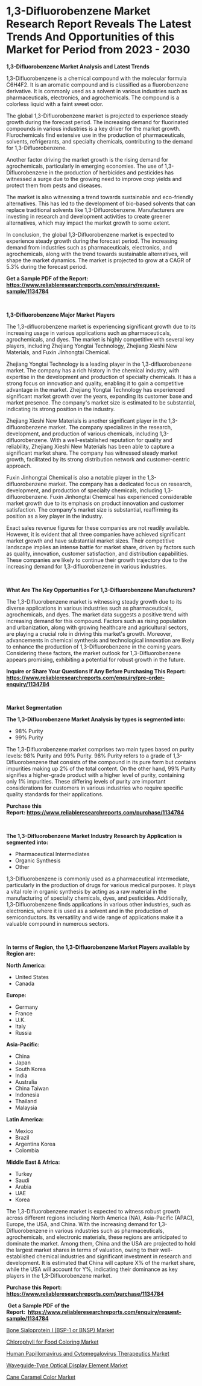 <p><h1>1,3-Difluorobenzene Market Research Report Reveals The Latest Trends And Opportunities of this Market for Period from 2023 - 2030</h1></p><p><strong>1,3-Difluorobenzene Market Analysis and Latest Trends</strong></p>
<p><p>1,3-Difluorobenzene is a chemical compound with the molecular formula C6H4F2. It is an aromatic compound and is classified as a fluorobenzene derivative. It is commonly used as a solvent in various industries such as pharmaceuticals, electronics, and agrochemicals. The compound is a colorless liquid with a faint sweet odor.</p><p>The global 1,3-Difluorobenzene market is projected to experience steady growth during the forecast period. The increasing demand for fluorinated compounds in various industries is a key driver for the market growth. Flurochemicals find extensive use in the production of pharmaceuticals, solvents, refrigerants, and specialty chemicals, contributing to the demand for 1,3-Difluorobenzene.</p><p>Another factor driving the market growth is the rising demand for agrochemicals, particularly in emerging economies. The use of 1,3-Difluorobenzene in the production of herbicides and pesticides has witnessed a surge due to the growing need to improve crop yields and protect them from pests and diseases.</p><p>The market is also witnessing a trend towards sustainable and eco-friendly alternatives. This has led to the development of bio-based solvents that can replace traditional solvents like 1,3-Difluorobenzene. Manufacturers are investing in research and development activities to create greener alternatives, which may impact the market growth to some extent.</p><p>In conclusion, the global 1,3-Difluorobenzene market is expected to experience steady growth during the forecast period. The increasing demand from industries such as pharmaceuticals, electronics, and agrochemicals, along with the trend towards sustainable alternatives, will shape the market dynamics. The market is projected to grow at a CAGR of 5.3% during the forecast period.</p></p>
<p><strong>Get a Sample PDF of the Report:&nbsp; <a href="https://www.reliableresearchreports.com/enquiry/request-sample/1134784">https://www.reliableresearchreports.com/enquiry/request-sample/1134784</a></strong></p>
<p>&nbsp;</p>
<p><strong>1,3-Difluorobenzene Major Market Players</strong></p>
<p><p>The 1,3-difluorobenzene market is experiencing significant growth due to its increasing usage in various applications such as pharmaceuticals, agrochemicals, and dyes. The market is highly competitive with several key players, including Zhejiang Yongtai Technology, Zhejiang Xieshi New Materials, and Fuxin Jinhongtai Chemical.</p><p>Zhejiang Yongtai Technology is a leading player in the 1,3-difluorobenzene market. The company has a rich history in the chemical industry, with expertise in the development and production of specialty chemicals. It has a strong focus on innovation and quality, enabling it to gain a competitive advantage in the market. Zhejiang Yongtai Technology has experienced significant market growth over the years, expanding its customer base and market presence. The company's market size is estimated to be substantial, indicating its strong position in the industry.</p><p>Zhejiang Xieshi New Materials is another significant player in the 1,3-difluorobenzene market. The company specializes in the research, development, and production of various chemicals, including 1,3-difluorobenzene. With a well-established reputation for quality and reliability, Zhejiang Xieshi New Materials has been able to capture a significant market share. The company has witnessed steady market growth, facilitated by its strong distribution network and customer-centric approach.</p><p>Fuxin Jinhongtai Chemical is also a notable player in the 1,3-difluorobenzene market. The company has a dedicated focus on research, development, and production of specialty chemicals, including 1,3-difluorobenzene. Fuxin Jinhongtai Chemical has experienced considerable market growth due to its emphasis on product innovation and customer satisfaction. The company's market size is substantial, reaffirming its position as a key player in the industry.</p><p>Exact sales revenue figures for these companies are not readily available. However, it is evident that all three companies have achieved significant market growth and have substantial market sizes. Their competitive landscape implies an intense battle for market share, driven by factors such as quality, innovation, customer satisfaction, and distribution capabilities. These companies are likely to continue their growth trajectory due to the increasing demand for 1,3-difluorobenzene in various industries.</p></p>
<p>&nbsp;</p>
<p><strong>What Are The Key Opportunities For 1,3-Difluorobenzene Manufacturers?</strong></p>
<p><p>The 1,3-Difluorobenzene market is witnessing steady growth due to its diverse applications in various industries such as pharmaceuticals, agrochemicals, and dyes. The market data suggests a positive trend with increasing demand for this compound. Factors such as rising population and urbanization, along with growing healthcare and agricultural sectors, are playing a crucial role in driving this market's growth. Moreover, advancements in chemical synthesis and technological innovation are likely to enhance the production of 1,3-Difluorobenzene in the coming years. Considering these factors, the market outlook for 1,3-Difluorobenzene appears promising, exhibiting a potential for robust growth in the future.</p></p>
<p><strong>Inquire or Share Your Questions If Any Before Purchasing This Report: <a href="https://www.reliableresearchreports.com/enquiry/pre-order-enquiry/1134784">https://www.reliableresearchreports.com/enquiry/pre-order-enquiry/1134784</a></strong></p>
<p>&nbsp;</p>
<p><strong>Market Segmentation</strong></p>
<p><strong>The 1,3-Difluorobenzene Market Analysis by types is segmented into:</strong></p>
<p><ul><li>98% Purity</li><li>99% Purity</li></ul></p>
<p><p>The 1,3-Difluorobenzene market comprises two main types based on purity levels: 98% Purity and 99% Purity. 98% Purity refers to a grade of 1,3-Difluorobenzene that consists of the compound in its pure form but contains impurities making up 2% of the total content. On the other hand, 99% Purity signifies a higher-grade product with a higher level of purity, containing only 1% impurities. These differing levels of purity are important considerations for customers in various industries who require specific quality standards for their applications.</p></p>
<p><strong>Purchase this Report:&nbsp;<a href="https://www.reliableresearchreports.com/purchase/1134784">https://www.reliableresearchreports.com/purchase/1134784</a></strong></p>
<p>&nbsp;</p>
<p><strong>The 1,3-Difluorobenzene Market Industry Research by Application is segmented into:</strong></p>
<p><ul><li>Pharmaceutical Intermediates</li><li>Organic Synthesis</li><li>Other</li></ul></p>
<p><p>1,3-Difluorobenzene is commonly used as a pharmaceutical intermediate, particularly in the production of drugs for various medical purposes. It plays a vital role in organic synthesis by acting as a raw material in the manufacturing of specialty chemicals, dyes, and pesticides. Additionally, 1,3-Difluorobenzene finds applications in various other industries, such as electronics, where it is used as a solvent and in the production of semiconductors. Its versatility and wide range of applications make it a valuable compound in numerous sectors.</p></p>
<p>&nbsp;</p>
<p><strong>In terms of Region, the 1,3-Difluorobenzene Market Players available by Region are:</strong></p>
<p>
    <p> <strong> North America: </strong>
        <ul>
            <li>United States</li>
            <li>Canada</li>
        </ul>
        </p> 
    <p> <strong> Europe: </strong>
        <ul>
            <li>Germany</li>
            <li>France</li>
            <li>U.K.</li>
            <li>Italy</li>
            <li>Russia</li>
        </ul>
        </p> 
    <p> <strong> Asia-Pacific: </strong>
        <ul>
            <li>China</li>
            <li>Japan</li>
            <li>South Korea</li>
            <li>India</li>
            <li>Australia</li>
            <li>China Taiwan</li>
            <li>Indonesia</li>
            <li>Thailand</li>
            <li>Malaysia</li>
        </ul>
        </p> 
    <p> <strong> Latin America: </strong>
        <ul>
            <li>Mexico</li>
            <li>Brazil</li>
            <li>Argentina Korea</li>
            <li>Colombia</li>
        </ul>
        </p> 
    <p> <strong> Middle East & Africa: </strong>
        <ul>
            <li>Turkey</li>
            <li>Saudi</li>
            <li>Arabia</li>
            <li>UAE</li>
            <li>Korea</li>
        </ul>
    </p>
    </p>
<p><p>The 1,3-Difluorobenzene market is expected to witness robust growth across different regions including North America (NA), Asia-Pacific (APAC), Europe, the USA, and China. With the increasing demand for 1,3-Difluorobenzene in various industries such as pharmaceuticals, agrochemicals, and electronic materials, these regions are anticipated to dominate the market. Among them, China and the USA are projected to hold the largest market shares in terms of valuation, owing to their well-established chemical industries and significant investment in research and development. It is estimated that China will capture X% of the market share, while the USA will account for Y%, indicating their dominance as key players in the 1,3-Difluorobenzene market.</p></p>
<p><strong>Purchase this Report: <a href="https://www.reliableresearchreports.com/purchase/1134784">https://www.reliableresearchreports.com/purchase/1134784</a></strong></p>
<p>&nbsp;<strong>Get a Sample PDF of the Report:&nbsp;&nbsp;<a href="https://www.reliableresearchreports.com/enquiry/request-sample/1134784">https://www.reliableresearchreports.com/enquiry/request-sample/1134784</a></strong></p>
<p><strong></strong></p>
<p><p><a href="https://medium.com/@amayabeahan/bone-sialoprotein-i-bsp-1-or-bnsp-market-the-key-to-successful-business-strategy-forecast-till-6a5cdcccc340">Bone Sialoprotein I (BSP-1 or BNSP) Market</a></p><p><a href="https://www.linkedin.com/pulse/chlorophyll-food-coloring-market-size-share-amp-trends/">Chlorophyll for Food Coloring Market</a></p><p><a href="https://github.com/Paul14Anderson63/Market-Research-Report-List-1/blob/main/human-papillomavirus-and-cytomegalovirus-therapeutics-market.md">Human Papillomavirus and Cytomegalovirus Therapeutics Market</a></p><p><a href="https://github.com/aasishrp01/Market-Research-Report-List-1/blob/main/waveguide-type-optical-display-element-market.md">Waveguide-Type Optical Display Element Market</a></p><p><a href="https://www.linkedin.com/pulse/decoding-cane-caramel-color-market-deep-dive-latest-trends/">Cane Caramel Color Market</a></p></p>